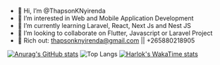 - 👋 Hi, I’m @ThapsonKNyirenda
- 👀 I’m interested in Web and Mobile Application Development
- 🌱 I’m currently learning Laravel, React, Next Js and Nest JS
- 💞️ I’m looking to collaborate on Flutter, Javascript or Laravel Project
- 🌱 Rich out: thapsonknyirenda@gmail.com || +265880218905

[![Anurag's GitHub stats](https://github-readme-stats.vercel.app/api?username=ThapsonKNyirenda)](https://github.com/ThapsonKNyirenda/github-readme-stats)
![Top Langs](https://github-readme-stats.vercel.app/api/top-langs/?username=ThapsonKNyirenda&layout=compact)
[![Harlok's WakaTime stats](https://github-readme-stats.vercel.app/api/wakatime?username=ffflabs)](https://github.com/ThapsonKNyirenda/github-readme-stats)

<!---
ThapsonKNyirenda/ThapsonKNyirenda is a ✨ special ✨ repository because its `README.md` (this file) appears on your GitHub profile.
You can click the Preview link to take a look at your changes.
--->
